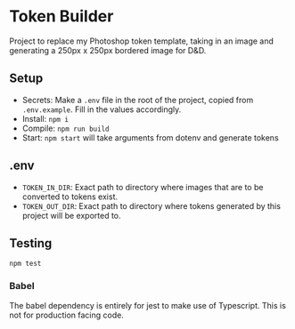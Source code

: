 # Token Builder

Project to replace my Photoshop token template, taking in an image and generating a 250px x 250px bordered image for D&D.

## Setup

- Secrets: Make a `.env` file in the root of the project, copied from `.env.example`. Fill in the values accordingly.
- Install: `npm i`
- Compile: `npm run build`
- Start: `npm start` will take arguments from dotenv and generate tokens

## .env

- `TOKEN_IN_DIR`: Exact path to directory where images that are to be converted to tokens exist.
- `TOKEN_OUT_DIR`: Exact path to directory where tokens generated by this project will be exported to.

## Testing

`npm test`

### Babel

The babel dependency is entirely for jest to make use of Typescript. This is not for production facing code.